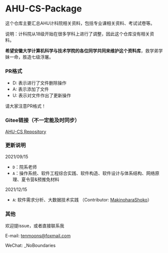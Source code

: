 # AHU-CS-Package
这个仓库主要汇总AHU计科院相关资料，包括专业课相关资料、考试试卷等。

说明：计科院从18级开始在很多学科上进行了调整，因此这个仓库没有相关资料。

**希望安徽大学计算机科学与技术学院的各位同学共同来维护这个资料库**，救学弟学妹一命，胜造七级浮屠。

### PR格式
- D: 表示进行了文件删除操作
- A: 表示添加了文件
- U: 表示对文件作出了更新操作

请大家注意PR格式！

### Gitee链接（不一定能及时同步）
[AHU-CS Repository](https://gitee.com/supersy/ahu-cs-repository)

### 更新说明

2021/09/15 

- `D`：院系老师
- `A`：操作系统、软件工程综合实践、软件构造、软件设计与体系结构、网络原理、夏令营&预推免材料

2021/12/15

- `A`: 软件需求分析、大数据技术实践 （Contributor: [MakinoharaShoko](https://github.com/MakinoharaShoko)）



### 其他

欢迎提issue，或者直接联系我

E-mail: tenmoons@foxmail.com

WeChat: _NoBoundaries

